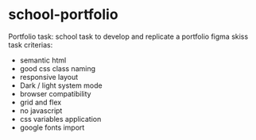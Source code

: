 # school-portfolio
Portfolio task: school task to develop and replicate a portfolio figma skiss 
task criterias:
- semantic html
- good css class naming
- responsive layout
- Dark / light system mode
- browser compatibility
- grid and flex
- no javascript
- css variables application
- google fonts import
 
